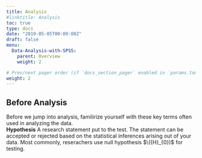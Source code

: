 ```yaml
---
title: Analysis
#linktitle: Analysis
toc: true
type: docs
date: "2019-05-05T00:00:00Z"
draft: false
menu:
  Data-Analysis-with-SPSS:
    parent: Overview
    weight: 2

# Prev/next pager order (if `docs_section_pager` enabled in `params.toml`)
weight: 2
---
```


## **Before Analysis**
Before we jump into analysis, familirize yourself with these key terms often used in analyzing the data.\
**Hypothesis**
A research statement put to the test. The statement can be accepted or rejected based on the statistical inferences arising out of your data.
Most commonly, reserachers use null hypothesis $\({H}_{0})$ for testing. 

